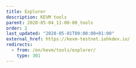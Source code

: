 ```yaml
---
title: Explorer
description: KEVM tools
parent: 2020-05-04_11-00-00_tools
order: 2
last_updated: "2020-05-01T09:00:00+01:00"
external_href: https://kevm-testnet.iohkdev.io/
redirects:
  - from: /en/kevm/tools/explorer/
    type: 301
---
```

